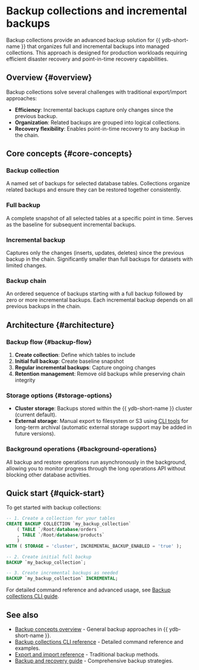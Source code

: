 # Backup collections and incremental backups

Backup collections provide an advanced backup solution for {{ ydb-short-name }} that organizes full and incremental backups into managed collections. This approach is designed for production workloads requiring efficient disaster recovery and point-in-time recovery capabilities.

## Overview {#overview}

Backup collections solve several challenges with traditional export/import approaches:

- **Efficiency**: Incremental backups capture only changes since the previous backup.
- **Organization**: Related backups are grouped into logical collections.
- **Recovery flexibility**: Enables point-in-time recovery to any backup in the chain.

## Core concepts {#core-concepts}

### Backup collection

A named set of backups for selected database tables. Collections organize related backups and ensure they can be restored together consistently.

### Full backup

A complete snapshot of all selected tables at a specific point in time. Serves as the baseline for subsequent incremental backups.

### Incremental backup

Captures only the changes (inserts, updates, deletes) since the previous backup in the chain. Significantly smaller than full backups for datasets with limited changes.

### Backup chain

An ordered sequence of backups starting with a full backup followed by zero or more incremental backups. Each incremental backup depends on all previous backups in the chain.

## Architecture {#architecture}

### Backup flow {#backup-flow}

1. **Create collection**: Define which tables to include
2. **Initial full backup**: Create baseline snapshot
3. **Regular incremental backups**: Capture ongoing changes
4. **Retention management**: Remove old backups while preserving chain integrity

### Storage options {#storage-options}

- **Cluster storage**: Backups stored within the {{ ydb-short-name }} cluster (current default).
- **External storage**: Manual export to filesystem or S3 using [CLI tools](../../reference/ydb-cli/export-import/index.md) for long-term archival (automatic external storage support may be added in future versions).

### Background operations {#background-operations}

All backup and restore operations run asynchronously in the background, allowing you to monitor progress through the long operations API without blocking other database activities.

## Quick start {#quick-start}

To get started with backup collections:

```sql
-- 1. Create a collection for your tables
CREATE BACKUP COLLECTION `my_backup_collection`
    ( TABLE `/Root/database/orders`
    , TABLE `/Root/database/products`
    )
WITH ( STORAGE = 'cluster', INCREMENTAL_BACKUP_ENABLED = 'true' );

-- 2. Create initial full backup
BACKUP `my_backup_collection`;

-- 3. Create incremental backups as needed
BACKUP `my_backup_collection` INCREMENTAL;
```

For detailed command reference and advanced usage, see [Backup collections CLI guide](../../reference/ydb-cli/export-import/backup-collections/index.md).

## See also

- [Backup concepts overview](../backup.md) - General backup approaches in {{ ydb-short-name }}.
- [Backup collections CLI reference](../../reference/ydb-cli/export-import/backup-collections/index.md) - Detailed command reference and examples.
- [Export and import reference](../../reference/ydb-cli/export-import/index.md) - Traditional backup methods.
- [Backup and recovery guide](../../devops/backup-and-recovery.md) - Comprehensive backup strategies.

